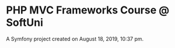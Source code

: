 PHP MVC Frameworks Course @ SoftUni
=========

A Symfony project created on August 18, 2019, 10:37 pm.
